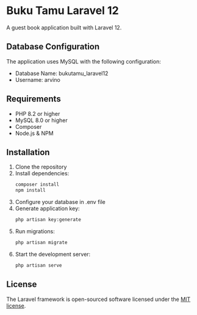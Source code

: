 # Buku Tamu Laravel 12

A guest book application built with Laravel 12.

## Database Configuration

The application uses MySQL with the following configuration:
- Database Name: bukutamu_laravel12
- Username: arvino

## Requirements

- PHP 8.2 or higher
- MySQL 8.0 or higher
- Composer
- Node.js & NPM

## Installation

1. Clone the repository
2. Install dependencies:
   ```bash
   composer install
   npm install
   ```
3. Configure your database in .env file
4. Generate application key:
   ```bash
   php artisan key:generate
   ```
5. Run migrations:
   ```bash
   php artisan migrate
   ```
6. Start the development server:
   ```bash
   php artisan serve
   ```

## License

The Laravel framework is open-sourced software licensed under the [MIT license](https://opensource.org/licenses/MIT).

